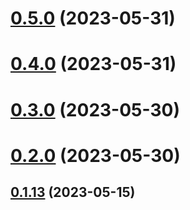# [0.5.0](https://github.com/rango-exchange/rango-client/compare/queue-manager-core@0.4.0...queue-manager-core@0.5.0) (2023-05-31)



# [0.4.0](https://github.com/rango-exchange/rango-client/compare/queue-manager-core@0.3.0...queue-manager-core@0.4.0) (2023-05-31)



# [0.3.0](https://github.com/rango-exchange/rango-client/compare/queue-manager-core@0.2.0...queue-manager-core@0.3.0) (2023-05-30)



# [0.2.0](https://github.com/rango-exchange/rango-client/compare/queue-manager-core@0.1.14...queue-manager-core@0.2.0) (2023-05-30)



## [0.1.13](https://github.com/rango-exchange/rango-client/compare/queue-manager-core@0.1.12...queue-manager-core@0.1.13) (2023-05-15)



